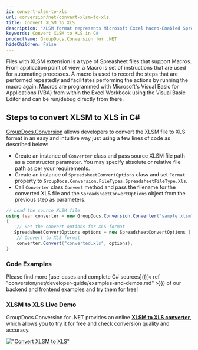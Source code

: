 ```yaml
---
id: convert-xlsm-to-xls
url: conversion/net/convert-xlsm-to-xls
title: Convert XLSM to XLS
description: "XLSM format represents Microsoft Excel Macro-Enabled Spreadsheet with .xlsm extension. Learn how to convert XLSM to XLS file programmatically in C# language using GroupDocs.Conversion for .NET library."
keywords: Convert XLSM to XLS in C#
productName: GroupDocs.Conversion for .NET
hideChildren: False
---
```


Files with XLSM extension is a type of Spreasheet files that support Macros. From application point of view, a Macro is set of instructions that are used for automating processes. A macro is used to record the steps that are performed repeatedly and facilitates performing the actions by running the macro again. Macros are programmed with Microsoft's Visual Basic for Applications (VBA) from within the Excel Workbook using the Visual Basic Editor and can be run/debug directly from there.

## Steps to convert XLSM to XLS in C#

[GroupDocs.Conversion](https://products.groupdocs.com/conversion/net) allows developers to convert the XLSM file to XLS format in an easy and intuitive way just using a few lines of code as described below:

* Create an instance of `Converter` class and pass source XLSM file path as a constructor parameter. You may specify absolute or relative file path as per your requirements. 
* Create an instance of `SpreadsheetConvertOptions` class and set `Format` property to `GroupDocs.Conversion.FileTypes.SpreadsheetFileType.Xls`.
* Call `Converter` class `Convert` method and pass the filename for the converted XLS file and the `SpreadsheetConvertOptions` object from the previous step as parameters.

```csharp
// Load the source XLSM file
using (var converter = new GroupDocs.Conversion.Converter("sample.xlsm"))
{
    // Set the convert options for XLS format
   SpreadsheetConvertOptions options = new SpreadsheetConvertOptions { Format = GroupDocs.Conversion.FileTypes.SpreadsheetFileType.Xls };
    // Convert to XLS format
    converter.Convert("converted.xls", options);
}
```

### Code Examples

Please find more [use-cases and complete C# sources]({{< ref "conversion/net/developer-guide/examples-and-demos.md" >}}) of our backend and frontend examples and try them for free!

### XLSM to XLS Live Demo

GroupDocs.Conversion for .NET provides an online [**XLSM to XLS converter**](https://products.groupdocs.app/conversion/xlsm-to-xls), which allows you to try it for free and check conversion quality and accuracy.

[!["Convert XLSM to XLS"](conversion/net/images/convert-to-xls/convert-xlsm-to-xls.png)](https://products.groupdocs.app/conversion/xlsm-to-xls)